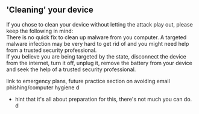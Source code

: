 ## &#39;Cleaning&#39; your device
If you chose to clean your device without letting the attack play out, please keep the following in mind:
<br>
There is no quick fix to clean up malware from you computer. A targeted malware infection may be very hard to get rid of and you might need help from a trusted security professional.
<br>
If you believe you are being targeted by the state, disconnect the device from the internet, turn it off, unplug it, remove the battery from your device and seek the help of a trusted security professional.

link to emergency plans, future practice section on avoiding email phishing/computer hygiene
d
- hint that it's all about preparation for this, there's not much you can do.
d
